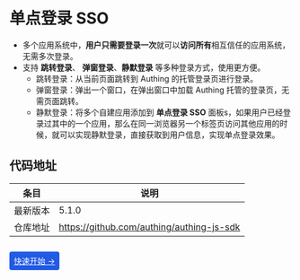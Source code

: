 # 单点登录 SSO

- 多个应用系统中，**用户只需要登录一次**就可以**访问所有**相互信任的应用系统，无需多次登录。
- 支持 **跳转登录**、 **弹窗登录**、**静默登录** 等多种登录方式，使用更方便。
  - 跳转登录：从当前页面跳转到 Authing 的托管登录页进行登录。
  - 弹窗登录：弹出一个窗口，在弹出窗口中加载 Authing 托管的登录页，无需页面跳转。
  - 静默登录：将多个自建应用添加到 **单点登录 SSO** 面板s，如果用户已经登录过其中的一个应用，那么在同一浏览器另一个标签页访问其他应用的时候，就可以实现静默登录，直接获取到用户信息，实现单点登录效果。

## 代码地址

|条目|说明|
|-----|----|
|最新版本|5.1.0|
|仓库地址|https://github.com/authing/authing-js-sdk|

<br />

<span style="background-color: #215ae5; a:link:color:#FFF; padding:8px; border-radius: 4px;">
  <a href="./quick.html" style="color:#FFF;">快速开始 →</a>
</span>
